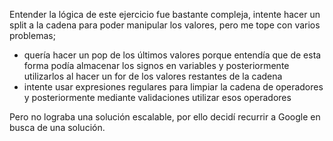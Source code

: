 Entender la lógica de este ejercicio fue bastante compleja, intente hacer un split a la cadena para poder manipular los valores, pero me tope con varios problemas;
* quería hacer un pop de los últimos valores porque entendía que de esta forma podía almacenar los signos en variables y posteriormente utilizarlos al hacer un for de los valores restantes de la cadena 
* intente usar expresiones regulares para limpiar la cadena de operadores y posteriormente mediante validaciones utilizar esos operadores 


Pero no lograba una  solución escalable, por ello decidí recurrir a Google en busca de una solución.